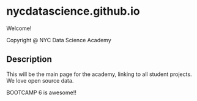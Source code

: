 # nycdatascience.github.io

Welcome!

 Copyright @ NYC Data Science Academy


## Description

This will be the main page for the academy, linking to all student projects. We love open source data.

BOOTCAMP 6 is awesome!!
